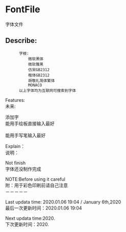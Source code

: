 # FontFile
字体文件

          
Describe:              </br>
----------

          字根:                           
              微软黑体                      
              微软雅黑                     
              仿宋GB2312                    
              楷体GB2312                  
              胡敬礼简体繁体                 
              MONACO                       
          以上字体均为互联网可搜索到字体   

Features: </br>
未来: </br>

添加字</br>
能用手绘板直接输入最好</br>  
能用手写笔输入最好</br>  

Explain：                   </br>
说明：                       </br>




Not finish                  </br>
字体还没制作完成              </br>






NOTE:Before using it careful </br>
附：用于彩色印刷前请自己注意　　　</br>
－－－－－           </br>

Last updata time: 2020.01.06 19:04  /  January 6th,2020    </br>
最后一次更新时间：2020.01.06 19:04                          </br>

Next updata time:2020.                          </br>
下次更新时间：2020.                               </br>
